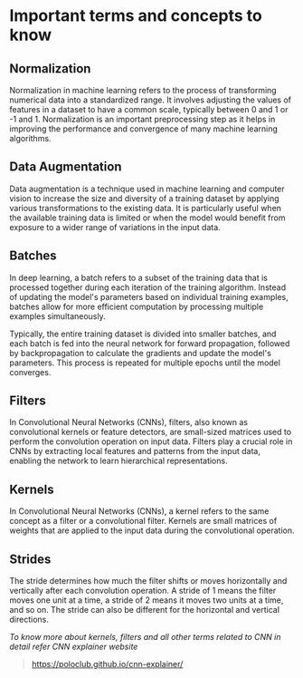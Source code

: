 # Important terms and concepts to know

## Normalization
Normalization in machine learning refers to the process of transforming numerical data into a standardized range. It involves adjusting the values of features in a dataset 
to have a common scale, typically between 0 and 1 or -1 and 1. Normalization is an important preprocessing step as it helps in improving the performance and convergence of 
many machine learning algorithms.

## Data Augmentation
Data augmentation is a technique used in machine learning and computer vision to increase the size and diversity of a training dataset by applying various transformations to 
the existing data. It is particularly useful when the available training data is limited or when the model would benefit from exposure to a wider range of variations in the 
input data.

## Batches
In deep learning, a batch refers to a subset of the training data that is processed together during each iteration of the training algorithm. Instead of updating the model's parameters based on individual training examples, batches allow for more efficient computation by processing multiple examples simultaneously.

Typically, the entire training dataset is divided into smaller batches, and each batch is fed into the neural network for forward propagation, followed by backpropagation to calculate the gradients and update the model's parameters. This process is repeated for multiple epochs until the model converges.

## Filters
In Convolutional Neural Networks (CNNs), filters, also known as convolutional kernels or feature detectors, are small-sized matrices used to perform the convolution operation 
on input data. Filters play a crucial role in CNNs by extracting local features and patterns from the input data, enabling the network to learn hierarchical representations.

## Kernels
In Convolutional Neural Networks (CNNs), a kernel refers to the same concept as a filter or a convolutional filter. Kernels are small matrices of weights that are applied to the
input data during the convolutional operation.

## Strides
The stride determines how much the filter shifts or moves horizontally and vertically after each convolution operation. A stride of 1 means the filter moves one unit at a time, a stride of 2 means it moves two units at a time, and so on. The stride can also be different for the horizontal and vertical directions.

_To know more about kernels, filters and all other terms related to CNN in detail refer CNN explainer website_
>https://poloclub.github.io/cnn-explainer/
